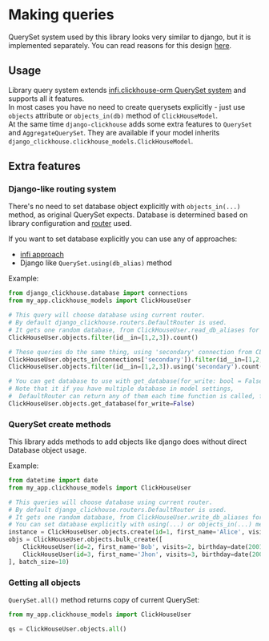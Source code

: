 # Making queries

QuerySet system used by this library looks very similar to django, but it is implemented separately.
You can read reasons for this design [here](motivation.md#separate-from-django-database-setting-queryset-and-migration-system).

## Usage
Library query system extends [infi.clickhouse-orm QuerySet system](https://github.com/Infinidat/infi.clickhouse_orm/blob/develop/docs/querysets.md) and supports all it features.  
In most cases you have no need to create querysets explicitly - just use `objects` attribute or `objects_in(db)` method of `ClickHouseModel`.  
At the same time `django-clickhouse` adds some extra features to `QuerySet` and `AggregateQuerySet`. 
They are available if your model inherits `django_clickhouse.clickhouse_models.ClickHouseModel`.

## Extra features
### Django-like routing system
There's no need to set database object explicitly with `objects_in(...)` method, as original QuerySet expects.
Database is determined based on library configuration and [router](routing.md#router) used.

If you want to set database explicitly you can use any of approaches:
* [infi approach](https://github.com/Infinidat/infi.clickhouse_orm/blob/develop/docs/querysets.md#querysets)
* Django like `QuerySet.using(db_alias)` method

Example:  
```python
from django_clickhouse.database import connections
from my_app.clickhouse_models import ClickHouseUser

# This query will choose database using current router.
# By default django_clickhouse.routers.DefaultRouter is used.
# It gets one random database, from ClickHouseUser.read_db_aliases for read queries
ClickHouseUser.objects.filter(id__in=[1,2,3]).count()

# These queries do the same thing, using 'secondary' connection from CLICKHOUSE_DATABASES setting
ClickHouseUser.objects_in(connections['secondary']).filter(id__in=[1,2,3]).count()
ClickHouseUser.objects.filter(id__in=[1,2,3]).using('secondary').count()

# You can get database to use with get_database(for_write: bool = False) method
# Note that it if you have multiple database in model settings,
#  DefaultRouter can return any of them each time function is called, function is stateless
ClickHouseUser.objects.get_database(for_write=False)
```

### QuerySet create methods
This library adds methods to add objects like django does without direct Database object usage.

Example:  
```python
from datetime import date
from my_app.clickhouse_models import ClickHouseUser

# This queries will choose database using current router.
# By default django_clickhouse.routers.DefaultRouter is used.
# It gets one random database, from ClickHouseUser.write_db_aliases for write queries
# You can set database explicitly with using(...) or objects_in(...) methods
instance = ClickHouseUser.objects.create(id=1, first_name='Alice', visits=1, birthday=date(2003, 6, 1))
objs = ClickHouseUser.objects.bulk_create([
    ClickHouseUser(id=2, first_name='Bob', visits=2, birthday=date(2001, 5, 1)),
    ClickHouseUser(id=3, first_name='Jhon', visits=3, birthday=date(2002, 7, 11))
], batch_size=10)
```

### Getting all objects
`QuerySet.all()` method returns copy of current QuerySet:
```python
from my_app.clickhouse_models import ClickHouseUser

qs = ClickHouseUser.objects.all()
```